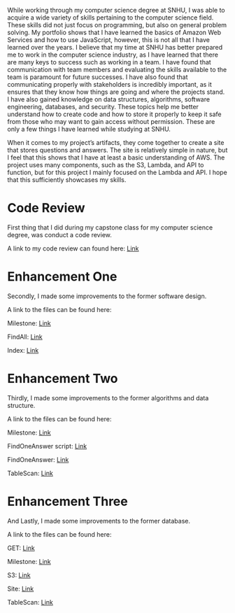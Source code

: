 While working through my computer science degree at SNHU, I was able to acquire a wide variety of skills pertaining to the computer science field. These skills did not just focus on programming, but also on general problem solving. My portfolio shows that I have learned the basics of Amazon Web Services and how to use JavaScript, however, this is not all that I have learned over the years. I believe that my time at SNHU has better prepared me to work in the computer science industry, as I have learned that there are many keys to success such as working in a team. I have found that communication with team members and evaluating the skills available to the team is paramount for future successes. I have also found that communicating properly with stakeholders is incredibly important, as it ensures that they know how things are going and where the projects stand. I have also gained knowledge on data structures, algorithms, software engineering, databases, and security. These topics help me better understand how to create code and how to store it properly to keep it safe from those who may want to gain access without permission. These are only a few things I have learned while studying at SNHU.
	
When it comes to my project’s artifacts, they come together to create a site that stores questions and answers. The site is relatively simple in nature, but I feel that this shows that I have at least a basic understanding of AWS. The project uses many components, such as the S3, Lambda, and API to function, but for this project I mainly focused on the Lambda and API. I hope that this sufficiently showcases my skills. 


# Code Review

First thing that I did during my capstone class for my computer science degree, was conduct a code review.

A link to my code review can found here: [Link](/JH_CodeReview.mp4)



# Enhancement One

Secondly, I made some improvements to the former software design.

A link to the files can be found here: 

Milestone: [Link](/Enhancement_1/JH_3-2Milestone.docx)

FindAll: [Link](/Enhancement_1/JH_findallResourceAdded.PNG)

Index: [Link](/Enhancement_1/index.js)

# Enhancement Two

Thirdly, I made some improvements to the former algorithms and data structure.

A link to the files can be found here:

Milestone: [Link](/Enhancement_2/JH_4-2Milestone.docx)

FindOneAnswer script: [Link](/Enhancement_2/JH_findOneAnswer.js)

FindOneAnswer: [Link](/Enhancement_2/JH_findOneAnswerAdded.PNG)

TableScan: [Link](/Enhancement_2/JH_tableScan.js)


# Enhancement Three

And Lastly, I made some improvements to the former database.

A link to the files can be found here:

GET: [Link](/Enhancement_3/GET.PNG)

Milestone: [Link](/Enhancement_3/JH_5-2Milestone.docx)

S3: [Link](/Enhancement_3/S3.PNG)

Site: [Link](/Enhancement_3/Site.PNG)

TableScan: [Link](/Enhancement_3/TableScan.js)
